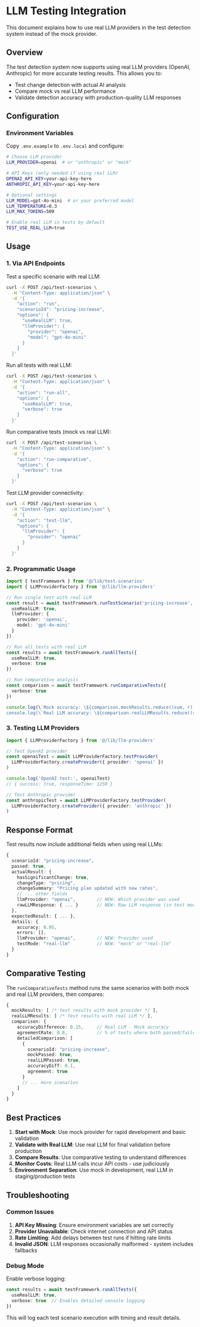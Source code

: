 # LLM Testing Integration

This document explains how to use real LLM providers in the test detection system instead of the mock provider.

## Overview

The test detection system now supports using real LLM providers (OpenAI, Anthropic) for more accurate testing results. This allows you to:

- Test change detection with actual AI analysis
- Compare mock vs real LLM performance
- Validate detection accuracy with production-quality LLM responses

## Configuration

### Environment Variables

Copy `.env.example` to `.env.local` and configure:

```bash
# Choose LLM provider
LLM_PROVIDER=openai  # or "anthropic" or "mock"

# API Keys (only needed if using real LLM)
OPENAI_API_KEY=your-api-key-here
ANTHROPIC_API_KEY=your-api-key-here

# Optional settings
LLM_MODEL=gpt-4o-mini  # or your preferred model
LLM_TEMPERATURE=0.3
LLM_MAX_TOKENS=500

# Enable real LLM in tests by default
TEST_USE_REAL_LLM=true
```

## Usage

### 1. Via API Endpoints

Test a specific scenario with real LLM:
```bash
curl -X POST /api/test-scenarios \
  -H "Content-Type: application/json" \
  -d '{
    "action": "run",
    "scenarioId": "pricing-increase",
    "options": {
      "useRealLLM": true,
      "llmProvider": {
        "provider": "openai",
        "model": "gpt-4o-mini"
      }
    }
  }'
```

Run all tests with real LLM:
```bash
curl -X POST /api/test-scenarios \
  -H "Content-Type: application/json" \
  -d '{
    "action": "run-all",
    "options": {
      "useRealLLM": true,
      "verbose": true
    }
  }'
```

Run comparative tests (mock vs real LLM):
```bash
curl -X POST /api/test-scenarios \
  -H "Content-Type: application/json" \
  -d '{
    "action": "run-comparative",
    "options": {
      "verbose": true
    }
  }'
```

Test LLM provider connectivity:
```bash
curl -X POST /api/test-scenarios \
  -H "Content-Type: application/json" \
  -d '{
    "action": "test-llm",
    "options": {
      "llmProvider": {
        "provider": "openai"
      }
    }
  }'
```

### 2. Programmatic Usage

```typescript
import { testFramework } from '@/lib/test-scenarios'
import { LLMProviderFactory } from '@/lib/llm-providers'

// Run single test with real LLM
const result = await testFramework.runTestScenario('pricing-increase', {
  useRealLLM: true,
  llmProvider: {
    provider: 'openai',
    model: 'gpt-4o-mini'
  }
})

// Run all tests with real LLM
const results = await testFramework.runAllTests({
  useRealLLM: true,
  verbose: true
})

// Run comparative analysis
const comparison = await testFramework.runComparativeTests({
  verbose: true
})

console.log(\`Mock accuracy: \${comparison.mockResults.reduce((sum, r) => sum + r.details.accuracy, 0) / comparison.mockResults.length}\`)
console.log(\`Real LLM accuracy: \${comparison.realLLMResults.reduce((sum, r) => sum + r.details.accuracy, 0) / comparison.realLLMResults.length}\`)
```

### 3. Testing LLM Providers

```typescript
import { LLMProviderFactory } from '@/lib/llm-providers'

// Test OpenAI provider
const openaiTest = await LLMProviderFactory.testProvider(
  LLMProviderFactory.createProvider({ provider: 'openai' })
)

console.log('OpenAI test:', openaiTest)
// { success: true, responseTime: 1250 }

// Test Anthropic provider  
const anthropicTest = await LLMProviderFactory.testProvider(
  LLMProviderFactory.createProvider({ provider: 'anthropic' })
)
```

## Response Format

Test results now include additional fields when using real LLMs:

```typescript
{
  scenarioId: "pricing-increase",
  passed: true,
  actualResult: {
    hasSignificantChange: true,
    changeType: "pricing",
    changeSummary: "Pricing plan updated with new rates",
    // ... other fields
    llmProvider: "openai",        // NEW: Which provider was used
    rawLLMResponse: { ... }       // NEW: Raw LLM response (in test mode)
  },
  expectedResult: { ... },
  details: {
    accuracy: 0.95,
    errors: [],
    llmProvider: "openai",        // NEW: Provider used
    testMode: "real-llm"          // NEW: "mock" or "real-llm"
  }
}
```

## Comparative Testing

The `runComparativeTests` method runs the same scenarios with both mock and real LLM providers, then compares:

```typescript
{
  mockResults: [ /* test results with mock provider */ ],
  realLLMResults: [ /* test results with real LLM */ ],
  comparison: {
    accuracyDifference: 0.15,     // Real LLM - Mock accuracy
    agreementRate: 0.8,           // % of tests where both passed/failed
    detailedComparison: [
      {
        scenarioId: "pricing-increase",
        mockPassed: true,
        realLLMPassed: true,
        accuracyDiff: 0.1,
        agreement: true
      }
      // ... more scenarios
    ]
  }
}
```

## Best Practices

1. **Start with Mock**: Use mock provider for rapid development and basic validation
2. **Validate with Real LLM**: Use real LLM for final validation before production
3. **Compare Results**: Use comparative testing to understand differences
4. **Monitor Costs**: Real LLM calls incur API costs - use judiciously
5. **Environment Separation**: Use mock in development, real LLM in staging/production tests

## Troubleshooting

### Common Issues

1. **API Key Missing**: Ensure environment variables are set correctly
2. **Provider Unavailable**: Check internet connection and API status  
3. **Rate Limiting**: Add delays between test runs if hitting rate limits
4. **Invalid JSON**: LLM responses occasionally malformed - system includes fallbacks

### Debug Mode

Enable verbose logging:

```typescript
const results = await testFramework.runAllTests({
  useRealLLM: true,
  verbose: true  // Enables detailed console logging
})
```

This will log each test scenario execution with timing and result details.